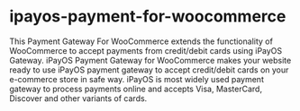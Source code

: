 # ipayos-payment-for-woocommerce
This Payment Gateway For WooCommerce extends the functionality of WooCommerce to accept payments from credit/debit cards using iPayOS Gateway. iPayOS Payment Gateway for WooCommerce makes your website ready to use iPayOS payment gateway to accept credit/debit cards on your e-commerce store in safe way.   iPayOS is most widely used payment gateway to process payments online and accepts Visa, MasterCard, Discover and other variants of cards.
